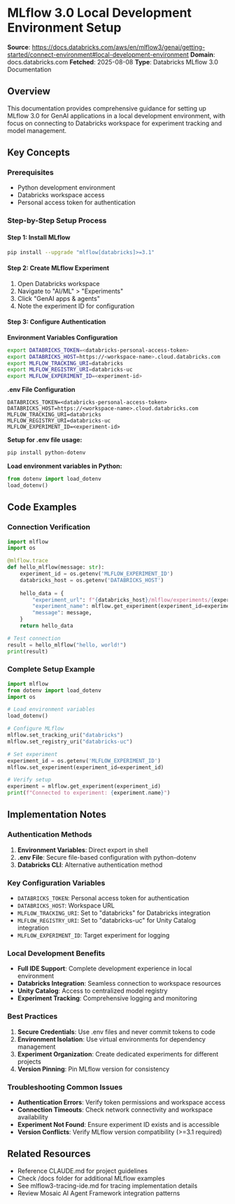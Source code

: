 # MLflow 3.0 Local Development Environment Setup

**Source**: https://docs.databricks.com/aws/en/mlflow3/genai/getting-started/connect-environment#local-development-environment
**Domain**: docs.databricks.com
**Fetched**: 2025-08-08
**Type**: Databricks MLflow 3.0 Documentation

## Overview

This documentation provides comprehensive guidance for setting up MLflow 3.0 for GenAI applications in a local development environment, with focus on connecting to Databricks workspace for experiment tracking and model management.

## Key Concepts

### Prerequisites
- Python development environment
- Databricks workspace access
- Personal access token for authentication

### Step-by-Step Setup Process

#### Step 1: Install MLflow
```bash
pip install --upgrade "mlflow[databricks]>=3.1"
```

#### Step 2: Create MLflow Experiment
1. Open Databricks workspace
2. Navigate to "AI/ML" > "Experiments"
3. Click "GenAI apps & agents"
4. Note the experiment ID for configuration

#### Step 3: Configure Authentication

**Environment Variables Configuration**
```bash
export DATABRICKS_TOKEN=<databricks-personal-access-token>
export DATABRICKS_HOST=https://<workspace-name>.cloud.databricks.com
export MLFLOW_TRACKING_URI=databricks
export MLFLOW_REGISTRY_URI=databricks-uc
export MLFLOW_EXPERIMENT_ID=<experiment-id>
```

**.env File Configuration**
```env
DATABRICKS_TOKEN=<databricks-personal-access-token>
DATABRICKS_HOST=https://<workspace-name>.cloud.databricks.com
MLFLOW_TRACKING_URI=databricks
MLFLOW_REGISTRY_URI=databricks-uc
MLFLOW_EXPERIMENT_ID=<experiment-id>
```

**Setup for .env file usage:**
```bash
pip install python-dotenv
```

**Load environment variables in Python:**
```python
from dotenv import load_dotenv
load_dotenv()
```

## Code Examples

### Connection Verification
```python
import mlflow
import os

@mlflow.trace
def hello_mlflow(message: str):
    experiment_id = os.getenv('MLFLOW_EXPERIMENT_ID')
    databricks_host = os.getenv('DATABRICKS_HOST')
    
    hello_data = {
        "experiment_url": f"{databricks_host}/mlflow/experiments/{experiment_id}",
        "experiment_name": mlflow.get_experiment(experiment_id=experiment_id).name,
        "message": message,
    }
    return hello_data

# Test connection
result = hello_mlflow("hello, world!")
print(result)
```

### Complete Setup Example
```python
import mlflow
from dotenv import load_dotenv
import os

# Load environment variables
load_dotenv()

# Configure MLflow
mlflow.set_tracking_uri("databricks")
mlflow.set_registry_uri("databricks-uc")

# Set experiment
experiment_id = os.getenv('MLFLOW_EXPERIMENT_ID')
mlflow.set_experiment(experiment_id=experiment_id)

# Verify setup
experiment = mlflow.get_experiment(experiment_id)
print(f"Connected to experiment: {experiment.name}")
```

## Implementation Notes

### Authentication Methods
1. **Environment Variables**: Direct export in shell
2. **.env File**: Secure file-based configuration with python-dotenv
3. **Databricks CLI**: Alternative authentication method

### Key Configuration Variables
- `DATABRICKS_TOKEN`: Personal access token for authentication
- `DATABRICKS_HOST`: Workspace URL
- `MLFLOW_TRACKING_URI`: Set to "databricks" for Databricks integration
- `MLFLOW_REGISTRY_URI`: Set to "databricks-uc" for Unity Catalog integration
- `MLFLOW_EXPERIMENT_ID`: Target experiment for logging

### Local Development Benefits
- **Full IDE Support**: Complete development experience in local environment
- **Databricks Integration**: Seamless connection to workspace resources
- **Unity Catalog**: Access to centralized model registry
- **Experiment Tracking**: Comprehensive logging and monitoring

### Best Practices
1. **Secure Credentials**: Use .env files and never commit tokens to code
2. **Environment Isolation**: Use virtual environments for dependency management
3. **Experiment Organization**: Create dedicated experiments for different projects
4. **Version Pinning**: Pin MLflow version for consistency

### Troubleshooting Common Issues
- **Authentication Errors**: Verify token permissions and workspace access
- **Connection Timeouts**: Check network connectivity and workspace availability
- **Experiment Not Found**: Ensure experiment ID exists and is accessible
- **Version Conflicts**: Verify MLflow version compatibility (>=3.1 required)

## Related Resources
- Reference CLAUDE.md for project guidelines
- Check /docs folder for additional MLflow examples
- See mlflow3-tracing-ide.md for tracing implementation details
- Review Mosaic AI Agent Framework integration patterns
